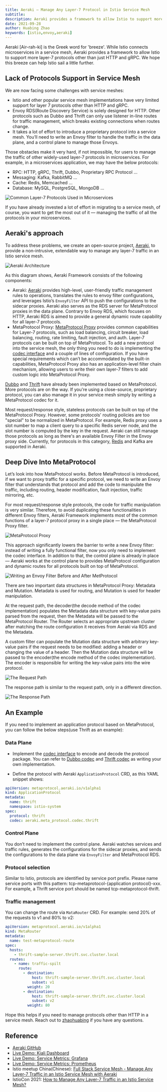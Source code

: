 ```yaml
---
title: Aeraki — Manage Any Layer-7 Protocol in Istio Service Mesh
subtitle: 
description: Aeraki provides a framework to allow Istio to support more layer-7 protocols other than HTTP. 
date: 2021-09-28
author: Huabing Zhao
keywords: [istio,envoy,aeraki]
---
```


Aeraki [Air-rah-ki] is the Greek word for 'breeze'. While Istio connects microservices in a service mesh, Aeraki provides a framework to allow Istio to support more layer-7 protocols other than just HTTP and gRPC. We hope this breeze can help Istio sail a little further.

## Lack of Protocols Support in Service Mesh

We are now facing some challenges with service meshes:

* Istio and other popular service mesh implementations have very limited support for layer 7 protocols other than HTTP and gRPC.
* Envoy RDS(Route Discovery Service) is solely designed for HTTP. Other protocols such as Dubbo and Thrift can only use listener in-line routes for traffic management, which breaks existing connections when routes change.
* It takes a lot of effort to introduce a proprietary protocol into a service mesh. You’ll need to write an Envoy filter to handle the traffic in the data plane, and a control plane to manage those Envoys.

Those obstacles make it very hard, if not impossible, for users to manage the traffic of other widely-used layer-7 protocols in microservices. For example, in a microservices application, we may have the below protocols:

* RPC: HTTP, gRPC, Thrift, Dubbo, Proprietary RPC Protocol …
* Messaging: Kafka, RabbitMQ …
* Cache: Redis, Memcached …
* Database: MySQL, PostgreSQL, MongoDB …

![Common Layer-7 Protocols Used in Microservices](./protocols.png)

If you have already invested a lot of effort in migrating to a service mesh, of course, you want to get the most out of it — managing the traffic of all the protocols in your microservices.

## Aeraki's approach

To address these problems, we create an open-source project, [Aeraki](https://github.com/aeraki-framework), to provide a non-intrusive, extendable way to manage any layer-7 traffic in an Istio service mesh.

![Aeraki Architecture](./aeraki-architecture.png)

As this diagram shows, Aeraki Framework consists of the following components:

* Aeraki: [Aeraki](https://github.com/aeraki-framework/aeraki) provides high-level, user-friendly traffic management rules to operations, translates the rules to envoy filter configurations, and leverages Istio’s `EnvoyFilter` API to push the configurations to the sidecar proxies. Aeraki also serves as the RDS server for MetaProtocol proxies in the data plane. Contrary to Envoy RDS, which focuses on HTTP, Aeraki RDS is aimed to provide a general dynamic route capability for all layer-7 protocols.
* MetaProtocol Proxy: [MetaProtocol Proxy](https://github.com/aeraki-framework/meta-protocol-proxy) provides common capabilities for Layer-7 protocols, such as load balancing, circuit breaker, load balancing, routing, rate limiting, fault injection, and auth. Layer-7 protocols can be built on top of MetaProtocol. To add a new protocol into the service mesh, the only thing you need to do is implementing the [codec interface](https://github.com/aeraki-framework/meta-protocol-proxy/blob/ac788327239bd794e745ce18b382da858ddf3355/src/meta_protocol_proxy/codec/codec.h#L118) and a couple of lines of configuration. If you have special requirements which can’t be accommodated by the built-in capabilities, MetaProtocol Proxy also has an application-level filter chain mechanism, allowing users to write their own layer-7 filters to add custom logic into MetaProtocol Proxy.

[Dubbo](https://github.com/aeraki-framework/meta-protocol-proxy/tree/master/src/application_protocols/dubbo) and [Thrift](https://github.com/aeraki-framework/meta-protocol-proxy/tree/master/src/application_protocols/thrift) have already been implemented based on MetaProtocol. More protocols are on the way. If you're using a close-source, proprietary protocol, you can also manage it in your service mesh simply by writing a MetaProtocol codec for it.

Most request/response style, stateless protocols can be built on top of the MetaProtocol Proxy. However, some protocols' routing policies are too "special" to be normalized in MetaProtocol. For example, Redis proxy uses a slot number to map a client query to a specific Redis server node, and the slot number is computed by the key in the request. Aeraki can still manage those protocols as long as there's an available Envoy Filter in the Envoy proxy side. Currently, for protocols in this category, [Redis](https://github.com/aeraki-framework/aeraki/blob/master/docs/zh/redis.md) and Kafka are supported in Aeraki.

## Deep Dive Into MetaProtocol

Let’s look into how MetaProtocol works. Before MetaProtocol is introduced, if we want to proxy traffic for a specific protocol, we need to write an Envoy filter that understands that protocol and add the code to manipulate the traffic, including routing, header modification, fault injection, traffic mirroring, etc.

For most request/response style protocols, the code for traffic manipulation is very similar. Therefore, to avoid duplicating these functionalities in different Envoy filters, Aeraki Framework implements most of the common functions of a layer-7 protocol proxy in a single place — the MetaProtocol Proxy filter.

![MetaProtocol Proxy](./metaprotocol-proxy.png)

This approach significantly lowers the barrier to write a new Envoy filter: instead of writing a fully functional filter, now you only need to implement the codec interface. In addition to that, the control plane is already in place — Aeraki works at the control plane to provides MetaProtocol configuration and dynamic routes for all protocols built on top of MetaProtocol.

![Writing an Envoy Filter Before and After MetProtocol](./metaprotocol-proxy-codec.png)

There are two important data structures in MetaProtocol Proxy: Metadata and Mutation. Metadata is used for routing, and Mutation is used for header manipulation.

At the request path, the decoder(the decode method of the codec implementation) populates the Metadata data structure with key-value pairs parsed from the request, then the Metadata will be passed to the MetaProtocol Router. The Router selects an appropriate upstream cluster after matching the route configuration it receives from Aeraki via RDS and the Metadata.

A custom filter can populate the Mutation data structure with arbitrary key-value pairs if the request needs to be modified: adding a header or changing the value of a header. Then the Mutation data structure will be passed to the encoder(the encode method of the codec implementation). The encoder is responsible for writing the key-value pairs into the wire protocol.

![The Request Path](./request-path.png)

The response path is similar to the request path, only in a different direction.

![The Response Path](./response-path.png)

## An Example

If you need to implement an application protocol based on MetaProtocol, you can follow the below steps(use Thrift as an example):

### Data Plane

* Implement the [codec interface](https://github.com/aeraki-framework/meta-protocol-proxy/blob/ac788327239bd794e745ce18b382da858ddf3355/src/meta_protocol_proxy/codec/codec.h#L118) to encode and decode the protocol package. You can refer to [Dubbo codec](https://github.com/aeraki-framework/meta-protocol-proxy/tree/master/src/application_protocols/dubbo) and [Thrift codec](https://github.com/aeraki-framework/meta-protocol-proxy/tree/master/src/application_protocols/thrift) as writing your own implementation.

* Define the protocol with Aeraki `ApplicationProtocol` CRD, as this YAML snippet shows:

```yaml
apiVersion: metaprotocol.aeraki.io/v1alpha1
kind: ApplicationProtocol
metadata:
  name: thrift
  namespace: istio-system
spec:
  protocol: thrift
  codec: aeraki.meta_protocol.codec.thrift
```

### Control Plane

You don’t need to implement the control plane. Aeraki watches services and traffic rules, generates the configurations for the sidecar proxies, and sends the configurations to the data plane via `EnvoyFilter` and MetaProtocol RDS.

### Protocol selection

Similar to Istio, protocols are identified by service port prefix. Please name service ports with this pattern: tcp-metaprotocol-{application protocol}-xxx. For example, a Thrift service port should be named tcp-metaprotocol-thrift.

### Traffic management

You can change the route via `MataRouter` CRD. For example: send 20% of the requests to v1 and 80% to v2:

```yaml
apiVersion: metaprotocol.aeraki.io/v1alpha1
kind: MetaRouter
metadata:
  name: test-metaprotocol-route
spec:
  hosts:
    - thrift-sample-server.thrift.svc.cluster.local
  routes:
    - name: traffic-spilt
      route:
        - destination:
            host: thrift-sample-server.thrift.svc.cluster.local
            subset: v1
          weight: 20
        - destination:
            host: thrift-sample-server.thrift.svc.cluster.local
            subset: v2
          weight: 80
```

Hope this helps if you need to manage protocols other than HTTP in a service mesh. Reach out to [zhaohuabing](https://zhaohuabing.com/) if you have any questions.

## Reference

* [Aeraki GitHub](https://github.com/aeraki-framework)
* [Live Demo: Kiali Dashboard](http://aeraki.zhaohuabing.com:20001/)
* [Live Demo: Service Metrics: Grafana](http://aeraki.zhaohuabing.com:3000/d/pgz7wp-Gz/aeraki-demo?orgId=1&refresh=10s&kiosk)
* [Live Demo: Service Metrics: Prometheus](http://aeraki.zhaohuabing.com:9090/new/graph?g0.expr=envoy_dubbo_inbound_20880___response_success&g0.tab=0&g0.stacked=1&g0.range_input=1h&g1.expr=envoy_dubbo_outbound_20880__org_apache_dubbo_samples_basic_api_demoservice_request&g1.tab=0&g1.stacked=1&g1.range_input=1h&g2.expr=envoy_thrift_inbound_9090___response&g2.tab=0&g2.stacked=1&g2.range_input=1h&g3.expr=envoy_thrift_outbound_9090__thrift_sample_server_thrift_svc_cluster_local_response_success&g3.tab=0&g3.stacked=1&g3.range_input=1h&g4.expr=envoy_thrift_outbound_9090__thrift_sample_server_thrift_svc_cluster_local_request&g4.tab=0&g4.stacked=1&g4.range_input=1h)
* Istio meetup China(Chinese): [Full Stack Service Mesh - Manage Any Layer-7 Traffic in an Istio Service Mesh with Aeraki](https://www.youtube.com/watch?v=Bq5T3OR3iTM)
* IstioCon 2021: [How to Manage Any Layer-7 Traffic in an Istio Service Mesh?](https://www.youtube.com/watch?v=sBS4utF68d8)

